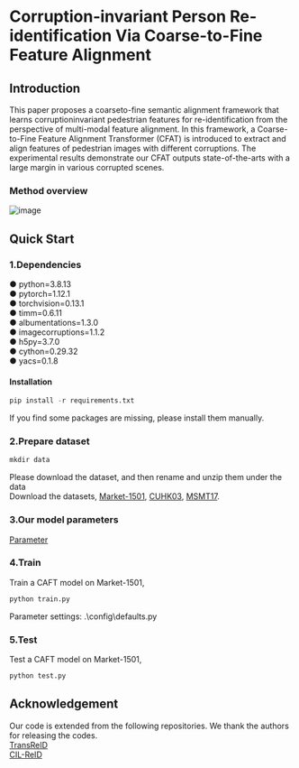 # Corruption-invariant Person Re-identification Via Coarse-to-Fine Feature Alignment

## Introduction
This paper proposes a coarseto-fine semantic alignment framework that learns corruptioninvariant pedestrian features for re-identification from the perspective of multi-modal feature alignment. In this framework, a Coarse-to-Fine Feature Alignment Transformer (CFAT) is introduced to extract and align features of pedestrian images with different corruptions. The experimental results demonstrate our CFAT outputs state-of-the-arts with a large margin in various corrupted scenes.

### Method overview
![image](https://github.com/user-attachments/assets/27612791-d121-41ad-aab3-b3b8e0965ecc)

## Quick Start
### 1.Dependencies
● python=3.8.13<br>
● pytorch=1.12.1<br>
● torchvision=0.13.1<br>
● timm=0.6.11<br>
● albumentations=1.3.0<br>
● imagecorruptions=1.1.2<br>
● h5py=3.7.0<br>
● cython=0.29.32<br>
● yacs=0.1.8<br>

#### Installation
```python
pip install -r requirements.txt
```
If you find some packages are missing, please install them manually.

### 2.Prepare dataset
```python
mkdir data
```
Please download the dataset, and then rename and unzip them under the data<br>
Download the datasets, [Market-1501](https://openaccess.thecvf.com/content_iccv_2015/html/Zheng_Scalable_Person_Re-Identification_ICCV_2015_paper.html), [CUHK03](https://openaccess.thecvf.com/content_cvpr_2014/html/Li_DeepReID_Deep_Filter_2014_CVPR_paper.html), [MSMT17](https://arxiv.org/abs/1711.08565).

### 3.Our model parameters
[Parameter](https://1drv.ms/f/c/25ca6820bee662c1/EiMEWZ9gU-VLrHCZ18ZfqyoB3AMeupI2NblHcSgeWgk2jQ?e=nDUa6a)

### 4.Train
Train a CAFT model on Market-1501,
```python
python train.py
```
Parameter settings: .\config\defaults.py

### 5.Test
Test a CAFT model on Market-1501,
```python
python test.py
```

## Acknowledgement
Our code is extended from the following repositories. We thank the authors for releasing the codes.<br>
[TransReID](https://github.com/damo-cv/TransReID)<br>
[CIL-ReID](https://github.com/MinghuiChen43/CIL-ReID)

